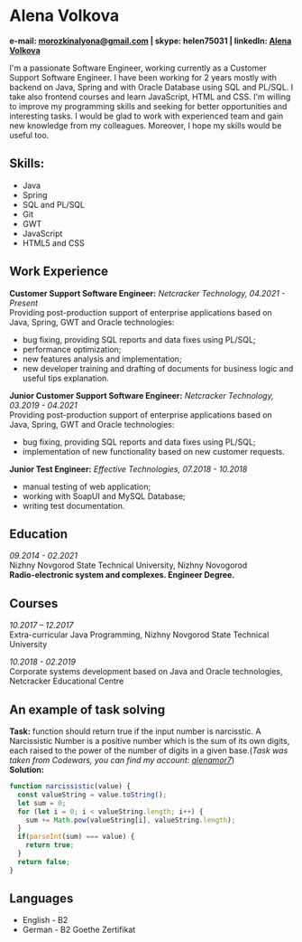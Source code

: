 # Alena Volkova
**e-mail: <morozkinalyona@gmail.com> | skype: helen75031 | linkedIn: [Alena Volkova](https://www.linkedin.com/in/alena-volkova-9699571aa/)**

I'm a passionate Software Engineer, working currently as a Customer Support Software Engineer. I have been working for 2 years mostly with backend on Java, Spring and with Oracle Database using SQL and PL/SQL. I take also frontend courses and learn JavaScript, HTML and CSS. I'm willing to improve my programming skills and seeking for better opportunities and interesting tasks. I would be glad to work with experienced team and gain new knowledge from my colleagues. Moreover, I hope my skills would be useful too. 


## Skills:
* Java
* Spring
* SQL and PL/SQL
* Git
* GWT
* JavaScript
* HTML5 and CSS


## Work Experience 
**Customer Support Software Engineer:** *Netcracker Technology, 04.2021 - Present* <br/>
Providing post-production support of enterprise applications based on Java, Spring, GWT and Oracle technologies:
* bug fixing, providing SQL reports and data fixes using PL/SQL;
* performance optimization;
* new features analysis and implementation;
* new developer training and drafting of documents for business logic and useful tips explanation.

**Junior Customer Support Software Engineer:** *Netcracker Technology, 03.2019 - 04.2021*<br/>
Providing post-production support of enterprise applications based on Java, Spring, GWT and Oracle technologies:
* bug fixing, providing SQL reports and data fixes using PL/SQL;
* implementation of new functionality based on new customer requests.

**Junior Test Engineer:** *Effective Technologies, 07.2018 - 10.2018* <br/>
* manual testing of web application;
* working with SoapUI and MySQL Database;
* writing test documentation.


## Education
*09.2014 - 02.2021* <br/>
Nizhny Novgorod State Technical University, Nizhny Novogorod <br/>
**Radio-electronic system and complexes. Engineer Degree.**

 
## Courses
*10.2017 – 12.2017* <br/>
Extra-curricular Java Programming, Nizhny Novgorod State Technical University

*10.2018 - 02.2019* <br/>
Corporate systems development based on Java and Oracle technologies, Netcracker Educational Centre


## An example of task solving
**Task:** function should return true if the input number is narcisstic. A Narcissistic Number is a positive number which is the sum of its own digits, each raised to the power of the number of digits in a given base.(*Task was taken from Codewars, you can find my account: [alenamor7](https://www.codewars.com/users/alenamor7)*) <br/>
**Solution:**
```javascript
function narcissistic(value) {
  const valueString = value.toString();
  let sum = 0;
  for (let i = 0; i < valueString.length; i++) {
    sum += Math.pow(valueString[i], valueString.length);
  }
  if(parseInt(sum) === value) {
    return true;
  }
  return false;
}
```


## Languages
* English - B2
* German - B2 Goethe Zertifikat